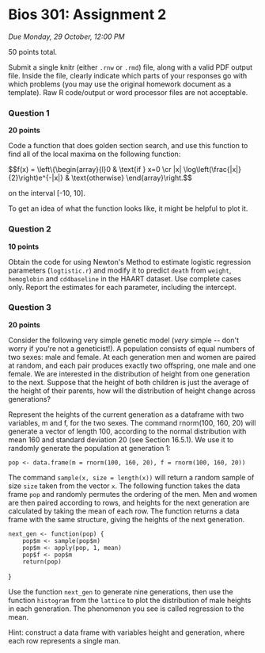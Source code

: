 # Bios 301: Assignment 2 #

*Due Monday, 29 October, 12:00 PM*

50 points total.

Submit a single knitr (either `.rnw` or `.rmd`) file, along with a valid PDF output file. Inside the file, clearly indicate which parts of your responses go with which problems (you may use the original homework document as a template). Raw R code/output or word processor files are not acceptable. 

### Question 1 ###

**20 points**

Code a function that does golden section search, and use this function to find all of the local maxima on the following function:

$$f(x) = \left\\{\begin{array}{l}0 & \text{if } x=0 \cr
|x| \log\left(\frac{|x|}{2}\right)e^{-|x|} & \text{otherwise}
\end{array}\right.$$

on the interval [-10, 10]. 

To get an idea of what the function looks like, it might be helpful to plot it.

### Question 2 ###

**10 points**
    
Obtain the code for using Newton's Method to estimate logistic regression parameters (`logtistic.r`) and modify it to predict `death` from `weight`, `hemoglobin` and `cd4baseline` in the HAART dataset. Use complete cases only. Report the estimates for each parameter, including the intercept.

### Question 3 ###

**20 points**

Consider the following very simple genetic model (*very* simple -- don't worry if you're not a geneticist!). A population consists of equal numbers of two sexes: male and female. At each generation men and women are paired at random, and each pair produces exactly two offspring, one male and one female. We are interested in the distribution of height from one generation to the next. Suppose that the height of both children is just the average of the height of their parents, how will the distribution of height change across generations?

Represent the heights of the current generation as a dataframe with two variables, m and f, for the two sexes. The command rnorm(100, 160, 20) will generate a vector of length 100, according to the normal distribution with mean 160 and standard deviation 20 (see Section 16.5.1). We use it to randomly generate the population at generation 1:

    pop <- data.frame(m = rnorm(100, 160, 20), f = rnorm(100, 160, 20))
        
The command `sample(x, size = length(x))` will return a random sample of size `size` taken from the vector `x`. The following function takes the data frame `pop` and randomly permutes the ordering of the men. Men and women are then paired according to rows, and heights for the next generation are calculated by taking the mean of each row. The function returns a data frame with the same structure, giving the heights of the next generation.
    
    next_gen <- function(pop) { 
        pop$m <- sample(pop$m) 
        pop$m <- apply(pop, 1, mean) 
        pop$f <- pop$m
        return(pop)
   }
       
Use the function `next_gen` to generate nine generations, then use the function `histogram` from the `lattice` to plot the distribution of male heights in each generation. The phenomenon you see is called regression to the mean.

Hint: construct a data frame with variables height and generation, where each row represents a single man.

<!-- Mathjax -->
<script type="text/x-mathjax-config">
  MathJax.Hub.Config({
    tex2jax: {
      displayMath: [ ['$$','$$'], ["\\[","\\]"] ],
      inlineMath: [ ['$','$'], ["\\(","\\)"] ],
      processEscapes: true
    }
  });
</script>
<script type="text/javascript"
    src="http://cdn.mathjax.org/mathjax/latest/MathJax.js?config=TeX-AMS-MML_HTMLorMML">
</script>